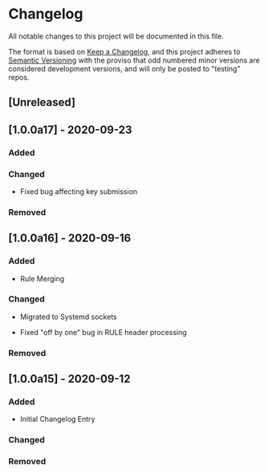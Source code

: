 # Changelog

All notable changes to this project will be documented in this file.

The format is based on [Keep a Changelog](https://keepachangelog.com/en/1.0.0/),
and this project adheres to [Semantic Versioning](https://semver.org/spec/v2.0.0.html)
with the proviso that odd numbered minor versions are considered development
versions, and will only be posted to "testing" repos.

## [Unreleased]

## [1.0.0a17] - 2020-09-23

### Added

### Changed

- Fixed bug affecting key submission

### Removed


## [1.0.0a16] - 2020-09-16

### Added

- Rule Merging

### Changed

- Migrated to Systemd sockets

- Fixed "off by one" bug in RULE header processing

### Removed


## [1.0.0a15] - 2020-09-12

### Added

- Initial Changelog Entry

### Changed

### Removed
